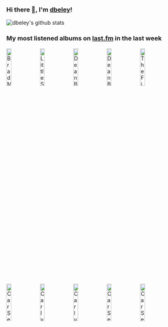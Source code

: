 ### Hi there 👋, I'm [dbeley](https://dbeley.ovh/en)!

![dbeley's github stats](https://github-readme-stats.vercel.app/api?username=dbeley)

### My most listened albums on [last.fm](https://www.last.fm/user/d_beley) in the last week

[<img src='https://lastfm.freetls.fastly.net/i/u/300x300/f0e75db489c7751d04384b390539e679.jpg' width='16%' height='16%' alt='Brad Mehldau - Mon chien Stupide (Bande originale du film)'>](https://www.last.fm/music/brad%2bmehldau/mon%2bchien%2bstupide%2b%2528bande%2boriginale%2bdu%2bfilm%2529)&nbsp;
[<img src='https://lastfm.freetls.fastly.net/i/u/300x300/592ce13b8d7cfee26e13692b3c6985e8.jpg' width='16%' height='16%' alt='Little Simz - Sometimes I Might Be Introvert'>](https://www.last.fm/music/little%2bsimz/sometimes%2bi%2bmight%2bbe%2bintrovert)&nbsp;
[<img src='https://lastfm.freetls.fastly.net/i/u/300x300/358f027d543c41268e72632eac4e0f58.png' width='16%' height='16%' alt='Dean Blunt and Inga Copeland - Black Is Beautiful'>](https://www.last.fm/music/dean%2bblunt%2band%2binga%2bcopeland/black%2bis%2bbeautiful)&nbsp;
[<img src='https://lastfm.freetls.fastly.net/i/u/300x300/a91c40d2c71c4e46ce0b872671cef2c2.png' width='16%' height='16%' alt='Dean Blunt - The Redeemer'>](https://www.last.fm/music/dean%2bblunt/the%2bredeemer)&nbsp;
[<img src='https://lastfm.freetls.fastly.net/i/u/300x300/723f1c1b28eddf2f41c73b6f408f6731.jpg' width='16%' height='16%' alt='The Fiery Furnaces - Blueberry Boat'>](https://www.last.fm/music/the%2bfiery%2bfurnaces/blueberry%2bboat)&nbsp;
<br>
[<img src='https://lastfm.freetls.fastly.net/i/u/300x300/d604c0010c0c839da18d8c51b708df48.png' width='16%' height='16%' alt='Car Seat Headrest - Teens Of Denial'>](https://www.last.fm/music/car%2bseat%2bheadrest/teens%2bof%2bdenial)&nbsp;
[<img src='https://lastfm.freetls.fastly.net/i/u/300x300/108dc6072923e7fbba346b96f7b68bd5.jpg' width='16%' height='16%' alt='Carly Rae Jepsen - Emotion (Deluxe Expanded Edition)'>](https://www.last.fm/music/carly%2brae%2bjepsen/emotion%2b%2528deluxe%2bexpanded%2bedition%2529)&nbsp;
[<img src='https://lastfm.freetls.fastly.net/i/u/300x300/1368322c865c574925ee1dc0dd2513b6.png' width='16%' height='16%' alt='Carly Rae Jepsen - Dedicated Side B'>](https://www.last.fm/music/carly%2brae%2bjepsen/dedicated%2bside%2bb)&nbsp;
[<img src='https://lastfm.freetls.fastly.net/i/u/300x300/1cae22b83302782ddf3738fb7baf6954.png' width='16%' height='16%' alt='Car Seat Headrest - Twin Fantasy (Face to Face)'>](https://www.last.fm/music/car%2bseat%2bheadrest/twin%2bfantasy%2b%2528face%2bto%2bface%2529)&nbsp;
[<img src='https://lastfm.freetls.fastly.net/i/u/300x300/702d3cf3e7acd92ad1609c3c8c69931d.jpg' width='16%' height='16%' alt='Car Seat Headrest - How To Leave Town'>](https://www.last.fm/music/car%2bseat%2bheadrest/how%2bto%2bleave%2btown)&nbsp;
<br>
